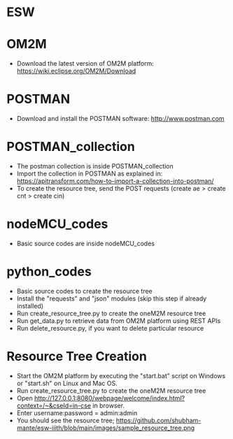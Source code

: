 # ESW

# OM2M
* Download the latest version of OM2M platform: https://wiki.eclipse.org/OM2M/Download

# POSTMAN
* Download and install the POSTMAN software: http://www.postman.com

# POSTMAN_collection 
* The postman collection is inside POSTMAN_collection
* Import the collection in POSTMAN as explained in: https://apitransform.com/how-to-import-a-collection-into-postman/
* To create the resource tree, send the POST requests (create ae > create cnt > create cin)

# nodeMCU_codes
* Basic source codes are inside nodeMCU_codes

# python_codes
* Basic source codes to create the resource tree
* Install the "requests" and "json" modules (skip this step if already installed)
* Run create_resource_tree.py to create the oneM2M resource tree
* Run get_data.py to retrieve data from OM2M platform using REST APIs
* Run delete_resource.py, if you want to delete particular resource 

# Resource Tree Creation
* Start the OM2M platform by executing the "start.bat" script on Windows or "start.sh" on Linux and Mac OS.
* Run create_resource_tree.py to create the oneM2M resource tree 
* Open http://127.0.0.1:8080/webpage/welcome/index.html?context=/~&cseId=in-cse in browser.
* Enter username:password = admin:admin
* You should see the resource tree; https://github.com/shubham-mante/esw-iiith/blob/main/images/sample_resource_tree.png

